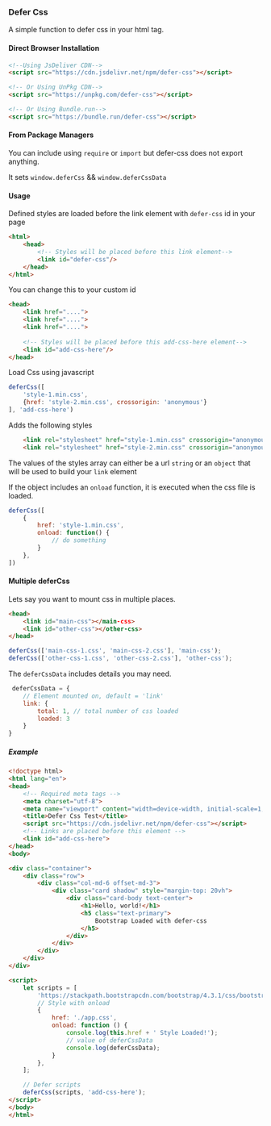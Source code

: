 ### Defer Css

A simple function to defer css in your html tag.

#### Direct Browser Installation
```html
<!--Using JsDeliver CDN-->
<script src="https://cdn.jsdelivr.net/npm/defer-css"></script>

<!-- Or Using UnPkg CDN-->
<script src="https://unpkg.com/defer-css"></script>

<!-- Or Using Bundle.run-->
<script src="https://bundle.run/defer-css"></script>
```
#### From Package Managers
You can include using `require` or `import` but defer-css does not export anything.

It sets `window.deferCss` && `window.deferCssData`


#### Usage
Defined styles are loaded before the link element with `defer-css` id in your page
```html
<html>
    <head>
        <!-- Styles will be placed before this link element-->
        <link id="defer-css"/>
    </head>
</html>
```

You can change this to your custom id
```html
<head>
    <link href="....">
    <link href="....">
    <link href="....">
    
    <!-- Styles will be placed before this add-css-here element-->
    <link id="add-css-here"/>
</head>
```

Load Css using javascript
```javascript
deferCss([
    'style-1.min.css',
    {href: 'style-2.min.css', crossorigin: 'anonymous'}
], 'add-css-here')
```

Adds the following styles
```html
    <link rel="stylesheet" href="style-1.min.css" crossorigin="anonymous">
    <link rel="stylesheet" href="style-2.min.css" crossorigin="anonymous">
```

The values of the styles array can either be a url `string` or an `object` that will be used to build your `link` element

If the object includes an `onload` function, it is executed when the css file is loaded.
```javascript
deferCss([
    {
        href: 'style-1.min.css', 
        onload: function() {
            // do something
        }
    },
])
```

#### Multiple deferCss
Lets say you want to mount css in multiple places.
```html
<head>
    <link id="main-css"></main-css>
    <link id="other-css"></other-css>
</head>
```

```javascript
deferCss(['main-css-1.css', 'main-css-2.css'], 'main-css');
deferCss(['other-css-1.css', 'other-css-2.css'], 'other-css');
```

The `deferCssData` includes details you may need.
```javascript
 deferCssData = {
    // Element mounted on, default = 'link'
    link: {
        total: 1, // total number of css loaded
        loaded: 3
    }
}
```
##### Example
```html
<!doctype html>
<html lang="en">
<head>
    <!-- Required meta tags -->
    <meta charset="utf-8">
    <meta name="viewport" content="width=device-width, initial-scale=1, shrink-to-fit=no">
    <title>Defer Css Test</title>
    <script src="https://cdn.jsdelivr.net/npm/defer-css"></script>
    <!-- Links are placed before this element -->
    <link id="add-css-here">
</head>
<body>

<div class="container">
    <div class="row">
        <div class="col-md-6 offset-md-3">
            <div class="card shadow" style="margin-top: 20vh">
                <div class="card-body text-center">
                    <h1>Hello, world!</h1>
                    <h5 class="text-primary">
                        Bootstrap Loaded with defer-css
                    </h5>
                </div>
            </div>
        </div>
    </div>
</div>

<script>
    let scripts = [
        'https://stackpath.bootstrapcdn.com/bootstrap/4.3.1/css/bootstrap.min.css',
        // Style with onload
        {
            href: './app.css',
            onload: function () {
                console.log(this.href + ' Style Loaded!');
                // value of deferCssData
                console.log(deferCssData);
            }
        },
    ];

    // Defer scripts
    deferCss(scripts, 'add-css-here');
</script>
</body>
</html>
```
